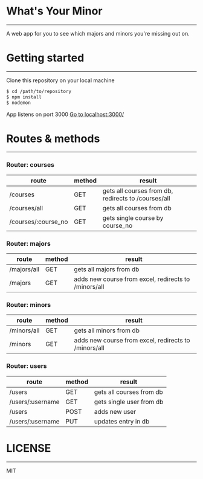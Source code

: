 # What's Your Minor
---
A web app for you to see which majors and minors you're missing out on.


# Getting started
---
Clone this repository on your local machine
 ``` sh 
 $ cd /path/to/repository
 $ npm install
 $ nodemon
 ```
 App listens on port 3000
 [Go to localhost:3000/](http://localhost:3000/)
 
 # Routes & methods
 ---
 ### Router: courses
 | route | method | result |
 |-------|--------|--------|
 | /courses | GET | gets all courses from db, redirects to /courses/all |
 | /courses/all | GET | gets all courses from db |
 | /courses/:course_no | GET | gets single course by course_no |
 
 ### Router: majors
 | route | method | result |
 |-------|--------|--------|
 | /majors/all | GET | gets all majors from db |
 | /majors | GET | adds new course from excel, redirects to /minors/all |
 
  ### Router: minors
 | route | method | result |
 |-------|--------|--------|
 | /minors/all | GET | gets all minors from db |
 | /minors | GET | adds new course from excel, redirects to /minors/all |
 
 ### Router: users
 | route | method | result |
 |-------|--------|--------|
 | /users | GET | gets all courses from db|
 | /users/:username | GET | gets single user from db|
 | /users | POST | adds new user |
 | /users/:username | PUT | updates entry in db|

 # LICENSE
 ---
 MIT